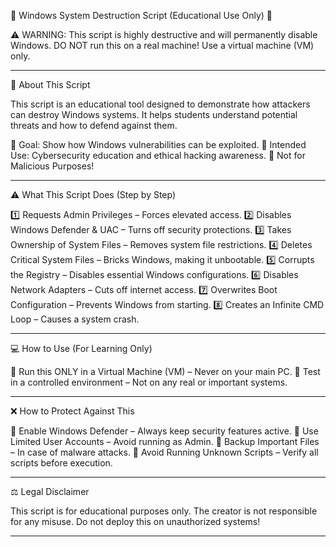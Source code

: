 🛑 Windows System Destruction Script (Educational Use Only) 🛑

⚠️ WARNING: This script is highly destructive and will permanently disable Windows. DO NOT run this on a real machine! Use a virtual machine (VM) only.


---

📝 About This Script

This script is an educational tool designed to demonstrate how attackers can destroy Windows systems. It helps students understand potential threats and how to defend against them.

🔹 Goal: Show how Windows vulnerabilities can be exploited.
🔹 Intended Use: Cybersecurity education and ethical hacking awareness.
🔹 Not for Malicious Purposes!


---

⚠️ What This Script Does (Step by Step)

1️⃣ Requests Admin Privileges – Forces elevated access.
2️⃣ Disables Windows Defender & UAC – Turns off security protections.
3️⃣ Takes Ownership of System Files – Removes system file restrictions.
4️⃣ Deletes Critical System Files – Bricks Windows, making it unbootable.
5️⃣ Corrupts the Registry – Disables essential Windows configurations.
6️⃣ Disables Network Adapters – Cuts off internet access.
7️⃣ Overwrites Boot Configuration – Prevents Windows from starting.
8️⃣ Creates an Infinite CMD Loop – Causes a system crash.


---

💻 How to Use (For Learning Only)

🚨 Run this ONLY in a Virtual Machine (VM) – Never on your main PC.
🚨 Test in a controlled environment – Not on any real or important systems.


---

❌ How to Protect Against This

🔹 Enable Windows Defender – Always keep security features active.
🔹 Use Limited User Accounts – Avoid running as Admin.
🔹 Backup Important Files – In case of malware attacks.
🔹 Avoid Running Unknown Scripts – Verify all scripts before execution.


---

⚖️ Legal Disclaimer

This script is for educational purposes only. The creator is not responsible for any misuse. Do not deploy this on unauthorized systems!


---
